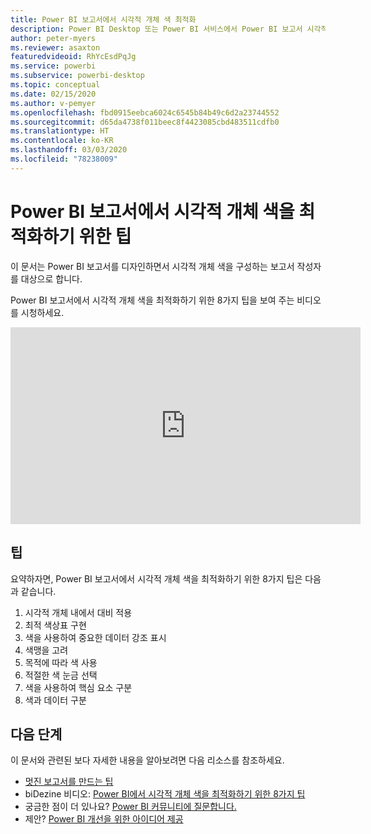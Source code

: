 ```yaml
---
title: Power BI 보고서에서 시각적 개체 색 최적화
description: Power BI Desktop 또는 Power BI 서비스에서 Power BI 보고서 시각적 개체의 시각적 개체 색을 최적화하기 위한 8가지 팁입니다.
author: peter-myers
ms.reviewer: asaxton
featuredvideoid: RhYcEsdPqJg
ms.service: powerbi
ms.subservice: powerbi-desktop
ms.topic: conceptual
ms.date: 02/15/2020
ms.author: v-pemyer
ms.openlocfilehash: fbd0915eebca6024c6545b84b49c6d2a23744552
ms.sourcegitcommit: d65da4738f011beec8f4423085cbd483511cdfb0
ms.translationtype: HT
ms.contentlocale: ko-KR
ms.lasthandoff: 03/03/2020
ms.locfileid: "78238009"
---
```

# <a name="tips-to-optimize-visual-colors-in-power-bi-reports"></a>Power BI 보고서에서 시각적 개체 색을 최적화하기 위한 팁

이 문서는 Power BI 보고서를 디자인하면서 시각적 개체 색을 구성하는 보고서 작성자를 대상으로 합니다.

Power BI 보고서에서 시각적 개체 색을 최적화하기 위한 8가지 팁을 보여 주는 비디오를 시청하세요.

<iframe width="560" height="315" src="https://www.youtube.com/embed/RhYcEsdPqJg" frameborder="0" allowfullscreen></iframe>

## <a name="tips"></a>팁

요약하자면, Power BI 보고서에서 시각적 개체 색을 최적화하기 위한 8가지 팁은 다음과 같습니다.

1. 시각적 개체 내에서 대비 적용
1. 최적 색상표 구현
1. 색을 사용하여 중요한 데이터 강조 표시
1. 색맹을 고려
1. 목적에 따라 색 사용
1. 적절한 색 눈금 선택
1. 색을 사용하여 핵심 요소 구분
1. 색과 데이터 구분

## <a name="next-steps"></a>다음 단계

이 문서와 관련된 보다 자세한 내용을 알아보려면 다음 리소스를 참조하세요.

- [멋진 보고서를 만드는 팁](../power-bi-reports-tips-and-tricks-for-creating.md)
- biDezine 비디오: [Power BI에서 시각적 개체 색을 최적화하기 위한 8가지 팁](https://www.youtube.com/watch?v=RhYcEsdPqJg)
- 궁금한 점이 더 있나요? [Power BI 커뮤니티에 질문합니다.](https://community.powerbi.com/)
- 제안? [Power BI 개선을 위한 아이디어 제공](https://ideas.powerbi.com)
